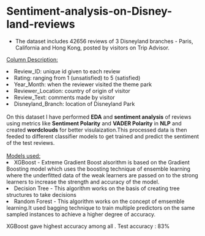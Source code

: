 # Sentiment-analysis-on-Disney-land-reviews

- The dataset includes 42656 reviews of 3 Disneyland branches - Paris, California and Hong Kong, posted by visitors on Trip Advisor.

<ins>Column Description:</ins>

<li>Review_ID: unique id given to each review</li>
<li>Rating: ranging from 1 (unsatisfied) to 5 (satisfied)</li>
<li>Year_Month: when the reviewer visited the theme park</li>
<li>Reviewer_Location: country of origin of visitor</li>
<li>Review_Text: comments made by visitor</li>
<li>Disneyland_Branch: location of Disneyland Park</li>
<br>
On this dataset I have performed <b>EDA</b> and <b>sentiment analysis</b> of reviews using metrics like <b>Sentiment Polarity</b> and <b>VADER Polarity</b> in <b>NLP</b> and created <b>wordclouds</b> for better visulaization.This processed data is then feeded to different classifier models to get trained and predict the sentiment of the test reviews.
<br>
<br>
<ins>Models used:</ins><br>

<li>XGBoost - Extreme Gradient Boost alsorithm is based on the Gradient Boosting model which uses the boosting technique of ensemble learning where the underfitted data of the weak learners are passed on to the strong learners to increase the strength and accuracy of the model.</li>
<li>Decision Tree - This algorithm works on the basis of creating tree structures to take decisions</li>
<li>Random Forest - This algorithm works on the concept of emsemble learning.It used bagging technique to train multiple predictors on the same sampled instances to achieve a higher degree of accuracy.</li>

XGBoost gave highest accuracy among all . Test accuracy : 83%
